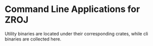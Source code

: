 # Command Line Applications for ZROJ

Utility binaries are located under their corresponding crates, while cli
binaries are collected here.